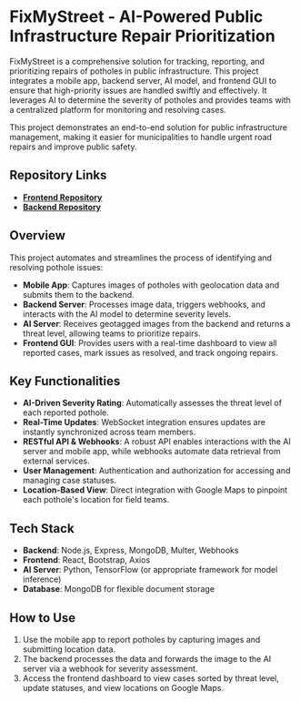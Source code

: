 # FixMyStreet - AI-Powered Public Infrastructure Repair Prioritization

FixMyStreet is a comprehensive solution for tracking, reporting, and prioritizing repairs of potholes in public infrastructure. This project integrates a mobile app, backend server, AI model, and frontend GUI to ensure that high-priority issues are handled swiftly and effectively. It leverages AI to determine the severity of potholes and provides teams with a centralized platform for monitoring and resolving cases.

This project demonstrates an end-to-end solution for public infrastructure management, making it easier for municipalities to handle urgent road repairs and improve public safety.

## Repository Links
- **[Frontend Repository](https://github.com/username/frontend-repo)**
- **[Backend Repository](https://github.com/username/backend-repo)**

## Overview
This project automates and streamlines the process of identifying and resolving pothole issues:
- **Mobile App**: Captures images of potholes with geolocation data and submits them to the backend.
- **Backend Server**: Processes image data, triggers webhooks, and interacts with the AI model to determine severity levels.
- **AI Server**: Receives geotagged images from the backend and returns a threat level, allowing teams to prioritize repairs.
- **Frontend GUI**: Provides users with a real-time dashboard to view all reported cases, mark issues as resolved, and track ongoing repairs.

## Key Functionalities
- **AI-Driven Severity Rating**: Automatically assesses the threat level of each reported pothole.
- **Real-Time Updates**: WebSocket integration ensures updates are instantly synchronized across team members.
- **RESTful API & Webhooks**: A robust API enables interactions with the AI server and mobile app, while webhooks automate data retrieval from external services.
- **User Management**: Authentication and authorization for accessing and managing case statuses.
- **Location-Based View**: Direct integration with Google Maps to pinpoint each pothole's location for field teams.

## Tech Stack
- **Backend**: Node.js, Express, MongoDB, Multer, Webhooks
- **Frontend**: React, Bootstrap, Axios
- **AI Server**: Python, TensorFlow (or appropriate framework for model inference)
- **Database**: MongoDB for flexible document storage

## How to Use
1. Use the mobile app to report potholes by capturing images and submitting location data.
2. The backend processes the data and forwards the image to the AI server via a webhook for severity assessment.
3. Access the frontend dashboard to view cases sorted by threat level, update statuses, and view locations on Google Maps.
